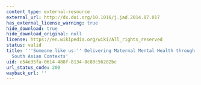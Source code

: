 ```yaml
---
content_type: external-resource
external_url: http://dx.doi.org/10.1016/j.jad.2014.07.017
has_external_license_warning: true
hide_download: true
hide_download_original: null
license: https://en.wikipedia.org/wiki/All_rights_reserved
status: valid
title: '''Someone like us:'' Delivering Maternal Mental Health through Peers in Two
  South Asian Contexts'
uid: e54e35fa-0614-488f-8134-8c80c56282bc
url_status_code: 200
wayback_url: ''
---
```

